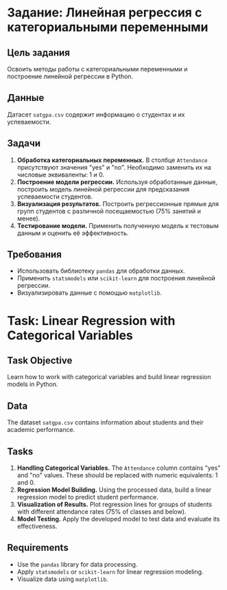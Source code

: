 # Задание: Линейная регрессия с категориальными переменными

## Цель задания
Освоить методы работы с категориальными переменными и построение линейной регрессии в Python.

## Данные
Датасет `satgpa.csv` содержит информацию о студентах и их успеваемости.

## Задачи
1. **Обработка категориальных переменных.** В столбце `Attendance` присутствуют значения "yes" и "no". Необходимо заменить их на числовые эквиваленты: 1 и 0.
2. **Построение модели регрессии.** Используя обработанные данные, построить модель линейной регрессии для предсказания успеваемости студентов.
3. **Визуализация результатов.** Построить регрессионные прямые для групп студентов с различной посещаемостью (75% занятий и менее).
4. **Тестирование модели.** Применить полученную модель к тестовым данным и оценить её эффективность.

## Требования
- Использовать библиотеку `pandas` для обработки данных.
- Применить `statsmodels` или `scikit-learn` для построения линейной регрессии.
- Визуализировать данные с помощью `matplotlib`.



# Task: Linear Regression with Categorical Variables

## Task Objective
Learn how to work with categorical variables and build linear regression models in Python.

## Data
The dataset `satgpa.csv` contains information about students and their academic performance.

## Tasks
1. **Handling Categorical Variables.** The `Attendance` column contains "yes" and "no" values. These should be replaced with numeric equivalents: 1 and 0.
2. **Regression Model Building.** Using the processed data, build a linear regression model to predict student performance.
3. **Visualization of Results.** Plot regression lines for groups of students with different attendance rates (75% of classes and below).
4. **Model Testing.** Apply the developed model to test data and evaluate its effectiveness.

## Requirements
- Use the `pandas` library for data processing.
- Apply `statsmodels` or `scikit-learn` for linear regression modeling.
- Visualize data using `matplotlib`.